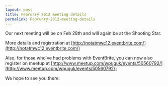 ```yaml
---
layout: post
title: February 2012 meeting details
permalink: February-2012-meeting-details
---
```


Our next meeting will be on Feb 28th and will again be at the Shooting Star.

More details and registration at [http://notatmwc12.eventbrite.com/](http://notatmwc12.eventbrite.com/)

Also, for those who've had problems with EventBrite, you can now also register on meetup at [http://www.meetup.com/wpuguk/events/50560792/](http://www.meetup.com/wpuguk/events/50560792/)

We hope to see you there.
